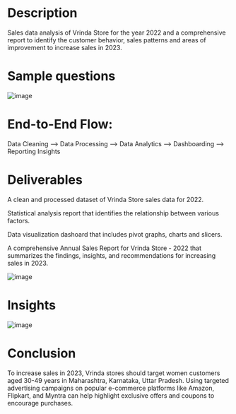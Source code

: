 # Description
Sales data analysis of Vrinda Store for the year 2022 and a comprehensive report to identify the customer behavior, sales patterns and areas of improvement to increase sales in 2023.

# Sample questions
![image](https://user-images.githubusercontent.com/121822594/236412510-20d4f2b0-8941-4f3d-90a7-c5ef5c7ce9e1.png)

# End-to-End Flow:
Data Cleaning --> Data Processing --> Data Analytics --> Dashboarding --> Reporting Insights


# Deliverables
A clean and processed dataset of Vrinda Store sales data for 2022.

Statistical analysis report that identifies the relationship between various factors.

Data visualization dashoard that includes pivot graphs, charts and slicers.

A comprehensive Annual Sales Report for Vrinda Store - 2022 that summarizes the findings, insights, and recommendations for increasing sales in 2023.

![image](https://user-images.githubusercontent.com/121822594/236414164-29dd354c-4621-475d-92b8-5af5fa7c9ed3.png)


# Insights
![image](https://user-images.githubusercontent.com/121822594/236413176-78124445-5e70-4d2d-a990-2067c4d8f931.png)

# Conclusion
To increase sales in 2023, Vrinda stores should target women customers aged 30-49 years in Maharashtra, Karnataka, Uttar Pradesh. Using targeted advertising campaigns on popular e-commerce platforms like Amazon, Flipkart, and Myntra can help highlight exclusive offers and coupons to encourage purchases.


